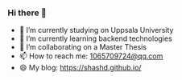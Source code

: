 ### Hi there 👋


- 🔭 I’m currently studying on Uppsala University
- 🌱 I’m currently learning backend technologies
- 👯 I’m collaborating on a Master Thesis
- 📫 How to reach me: 1065709724@qq.com
- 😄 My blog: https://shashd.github.io/


<!--
**shashd/shashd** is a ✨ _special_ ✨ repository because its `README.md` (this file) appears on your GitHub profile.

Here are some ideas to get you started:

- 🔭 I’m currently working on ...
- 🌱 I’m currently learning ...
- 👯 I’m looking to collaborate on ...
- 🤔 I’m looking for help with ...
- 💬 Ask me about ...
- 📫 How to reach me: ...
- 😄 Pronouns: ...
- ⚡ Fun fact: ...
-->

